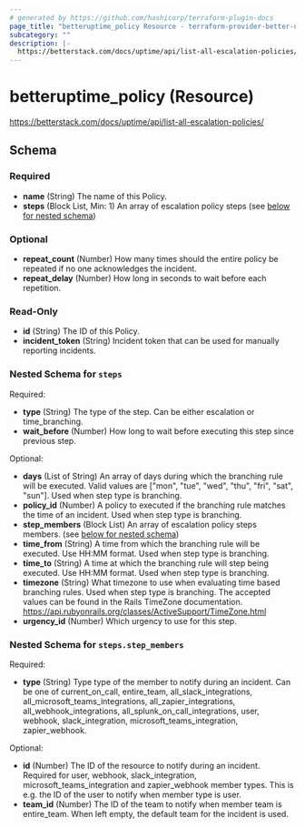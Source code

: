 ```yaml
---
# generated by https://github.com/hashicorp/terraform-plugin-docs
page_title: "betteruptime_policy Resource - terraform-provider-better-uptime"
subcategory: ""
description: |-
  https://betterstack.com/docs/uptime/api/list-all-escalation-policies/
---
```


# betteruptime_policy (Resource)

https://betterstack.com/docs/uptime/api/list-all-escalation-policies/



<!-- schema generated by tfplugindocs -->
## Schema

### Required

- **name** (String) The name of this Policy.
- **steps** (Block List, Min: 1) An array of escalation policy steps (see [below for nested schema](#nestedblock--steps))

### Optional

- **repeat_count** (Number) How many times should the entire policy be repeated if no one acknowledges the incident.
- **repeat_delay** (Number) How long in seconds to wait before each repetition.

### Read-Only

- **id** (String) The ID of this Policy.
- **incident_token** (String) Incident token that can be used for manually reporting incidents.

<a id="nestedblock--steps"></a>
### Nested Schema for `steps`

Required:

- **type** (String) The type of the step. Can be either escalation or time_branching.
- **wait_before** (Number) How long to wait before executing this step since previous step.

Optional:

- **days** (List of String) An array of days during which the branching rule will be executed. Valid values are ["mon", "tue", "wed", "thu", "fri", "sat", "sun"]. Used when step type is branching.
- **policy_id** (Number) A policy to executed if the branching rule matches the time of an incident. Used when step type is branching.
- **step_members** (Block List) An array of escalation policy steps members. (see [below for nested schema](#nestedblock--steps--step_members))
- **time_from** (String) A time from which the branching rule will be executed. Use HH:MM format. Used when step type is branching.
- **time_to** (String) A time at which the branching rule will step being executed. Use HH:MM format. Used when step type is branching.
- **timezone** (String) What timezone to use when evaluating time based branching rules. Used when step type is branching. The accepted values can be found in the Rails TimeZone documentation. https://api.rubyonrails.org/classes/ActiveSupport/TimeZone.html
- **urgency_id** (Number) Which urgency to use for this step.

<a id="nestedblock--steps--step_members"></a>
### Nested Schema for `steps.step_members`

Required:

- **type** (String) Type type of the member to notify during an incident. Can be one of current_on_call, entire_team, all_slack_integrations, all_microsoft_teams_integrations, all_zapier_integrations, all_webhook_integrations, all_splunk_on_call_integrations, user, webhook, slack_integration, microsoft_teams_integration, zapier_webhook.

Optional:

- **id** (Number) The ID of the resource to notify during an incident. Required for user, webhook, slack_integration, microsoft_teams_integration and zapier_webhook member types. This is e.g. the ID of the user to notify when member type is user.
- **team_id** (Number) The ID of the team to notify when member team is entire_team. When left empty, the default team for the incident is used.


